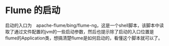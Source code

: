 # Flume 的启动

 启动的入口为　apache-flume/bing/flume-ng，这是一个shell脚本，该脚本中读取了通过文件配置的jvm的一些启动参数，然后也提示除了启动的入口位置是flume的Application类，想搞清楚flume是如何启动的，看懂这个脚本就可以了。